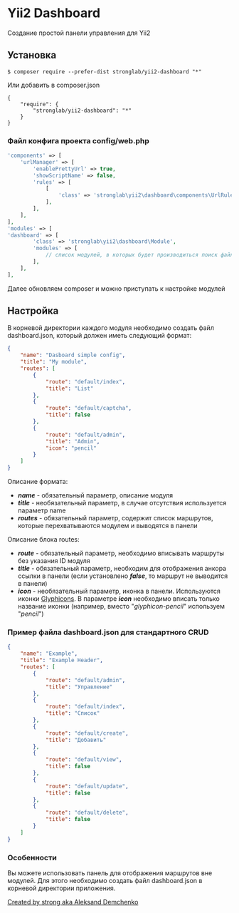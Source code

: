 # Yii2 Dashboard
Создание простой панели управления для Yii2

## Установка

```
$ composer require --prefer-dist stronglab/yii2-dashboard "*"
```
Или добавить в composer.json
```
{
    "require": {
        "stronglab/yii2-dashboard": "*"
    }
}
```
### Файл конфига проекта config/web.php
```php
'components' => [
    'urlManager' => [
        'enablePrettyUrl' => true,
        'showScriptName' => false,
        'rules' => [
            [
                'class' => 'stronglab\yii2\dashboard\components\UrlRule',
            ],
        ],
    ],
],
'modules' => [
'dashboard' => [
        'class' => 'stronglab\yii2\dashboard\Module',
        'modules' => [
            // список модулей, в которых будет производиться поиск файла dashboard.json
        ],
    ],
],
```
Далее обновляем composer и можно приступать к настройке модулей

## Настройка
В корневой директории каждого модуля необходимо создать файл dashboard.json, который должен иметь следующий формат:
```json
{
    "name": "Dasboard simple config",
    "title": "My module",
    "routes": [
        {
            "route": "default/index",
            "title": "List"
        },
        {
            "route": "default/captcha",
            "title": false
        },
        {
            "route": "default/admin",
            "title": "Admin",
            "icon": "pencil"
        }
    ]
}
```

Описание формата:
* _**name**_ - обязательный параметр, описание модуля
* _**title**_ - необязательный параметр, в случае отсутствия используется параметр name
* _**routes**_ - обязательный параметр, содержит список маршрутов, которые перехватываются модулем и выводятся в панели

Описание блока routes:
* _**route**_ - обязательный параметр, необходимо вписывать маршруты без указания ID модуля
* _**title**_ - обязательный параметр, необходим для отображения анкора ссылки в панели (если установлено _**false**_, то маршрут не выводится в панели)
* _**icon**_ - необязательный параметр, иконка в панели. Используются иконки [Glyphicons](http://getbootstrap.com/components/#glyphicons). В параметре _**icon**_ необходимо вписать только название иконки (например, вместо "*glyphicon-pencil*"  используем "*pencil*")

### Пример файла dashboard.json для стандартного CRUD
```json
{
    "name": "Example",
    "title": "Example Header",
    "routes": [
        {
            "route": "default/admin",
            "title": "Управление"
        },
        {
            "route": "default/index",
            "title": "Список"
        },
        {
            "route": "default/create",
            "title": "Добавить"
        },
        {
            "route": "default/view",
            "title": false
        },
        {
            "route": "default/update",
            "title": false
        },
        {
            "route": "default/delete",
            "title": false
        }
    ]
}
```

### Особенности
Вы можете использовать панель для отображения маршрутов вне модулей. Для этого необходимо создать файл dashboard.json в корневой директории приложения.

[Created by strong aka Aleksand Demchenko](http://22info.ru)

